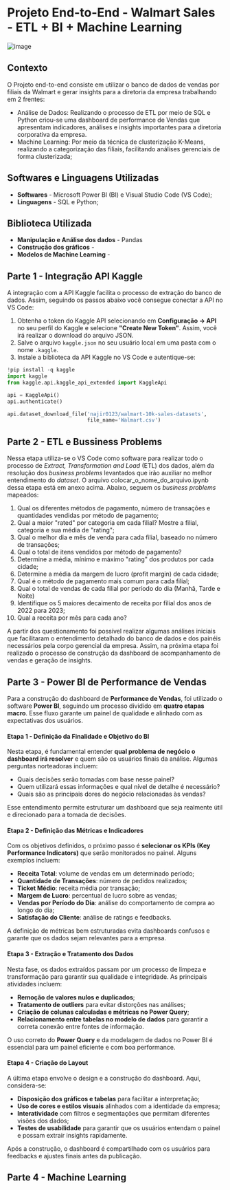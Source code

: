 # Projeto End-to-End - Walmart Sales - ETL + BI + Machine Learning

![image](https://github.com/user-attachments/assets/7e1c055c-d639-4084-b984-7033194fba22)

## Contexto
O Projeto end-to-end consiste em utilizar o banco de dados de vendas por filiais da Walmart e gerar insights para a diretoria da empresa trabalhando em 2 frentes:
- Análise de Dados: Realizando o processo de ETL por meio de SQL e Python criou-se uma dashboard de performance de Vendas que apresentam indicadores, análises e insights importantes para a diretoria corporativa da empresa.   
- Machine Learning: Por meio da técnica de clusterização K-Means, realizando a categorização das filiais, facilitando análises gerenciais de forma clusterizada;

## Softwares e Linguagens Utilizadas
- **Softwares** - Microsoft Power BI (BI) e Visual Studio Code (VS Code);
- **Linguagens** - SQL e Python;

## Biblioteca Utilizada
- **Manipulação e Análise dos dados** - Pandas
- **Construção dos gráficos** -
- **Modelos de Machine Learning** -

## Parte 1 - Integração API Kaggle

A integração com a API Kaggle facilita o processo de extração do banco de dados. Assim, seguindo os passos abaixo você consegue conectar a API no VS Code:

1. Obtenha o token do Kaggle API selecionando em **Configuração -> API** no seu perfil do Kaggle e selecione **"Create New Token"**. Assim, você irá realizar o download do arquivo JSON.
2. Salve o arquivo `kaggle.json` no seu usuário local em uma pasta com o nome `.kaggle`.
3. Instale a biblioteca da API Kaggle no VS Code e autentique-se:

```python
!pip install -q kaggle
import kaggle
from kaggle.api.kaggle_api_extended import KaggleApi

api = KaggleApi()
api.authenticate()

api.dataset_download_file('najir0123/walmart-10k-sales-datasets',
                          file_name='Walmart.csv')

```

## Parte 2 - ETL e Bussiness Problems

Nessa etapa utiliza-se o VS Code como software para realizar todo o processo de *Extract, Transformation and Load* (ETL) dos dados, além da resolução dos *business problems* levantados que irão auxiliar no melhor entendimento do *dataset*. O arquivo colocar_o_nome_do_arquivo.ipynb dessa etapa está em anexo acima. Abaixo, seguem os *business problems* mapeados:

1. Qual os diferentes métodos de pagamento, número de transações e quantidades vendidas por método de pagamento;
2. Qual a maior "rated" por categoria em cada filial? Mostre a filial, categoria e sua média de "rating";
3. Qual o melhor dia e mês de venda para cada filial, baseado no número de transações;
4. Qual o total de itens vendidos por método de pagamento?
5. Determine a média, mínimo e máximo "rating" dos produtos por cada cidade;
6. Determine a média da margem de lucro (profit margin) de cada cidade;
7. Qual é o método de pagamento mais comum para cada filial;
8. Qual o total de vendas de cada filial por período do dia (Manhã, Tarde e Noite) 
9. Identifique os 5 maiores decaimento de receita por filial dos anos de 2022 para 2023;
10. Qual a receita por mês para cada ano?

A partir dos questionamento foi possível realizar algumas análises iniciais que facilitaram o entendimento detalhado do banco de dados e dos painéis necessários pela corpo gerencial da empresa. Assim, na próxima etapa foi realizado o processo de construção da dashboard de acompanhamento de vendas e geração de insights.

## Parte 3 - Power BI de Performance de Vendas

Para a construção do dashboard de **Performance de Vendas**, foi utilizado o software **Power BI**, seguindo um processo dividido em **quatro etapas macro**. Esse fluxo garante um painel de qualidade e alinhado com as expectativas dos usuários.

#### Etapa 1 - Definição da Finalidade e Objetivo do BI  
Nesta etapa, é fundamental entender **qual problema de negócio o dashboard irá resolver** e quem são os usuários finais da análise. Algumas perguntas norteadoras incluem:  
- Quais decisões serão tomadas com base nesse painel?  
- Quem utilizará essas informações e qual nível de detalhe é necessário?  
- Quais são as principais dores do negócio relacionadas às vendas?  

Esse entendimento permite estruturar um dashboard que seja realmente útil e direcionado para a tomada de decisões.

#### Etapa 2 - Definição das Métricas e Indicadores  
Com os objetivos definidos, o próximo passo é **selecionar os KPIs (Key Performance Indicators)** que serão monitorados no painel. Alguns exemplos incluem:  
- **Receita Total**: volume de vendas em um determinado período;  
- **Quantidade de Transações**: número de pedidos realizados;  
- **Ticket Médio**: receita média por transação;  
- **Margem de Lucro**: percentual de lucro sobre as vendas;  
- **Vendas por Período do Dia**: análise do comportamento de compra ao longo do dia;  
- **Satisfação do Cliente**: análise de ratings e feedbacks.  

A definição de métricas bem estruturadas evita dashboards confusos e garante que os dados sejam relevantes para a empresa.

#### Etapa 3 - Extração e Tratamento dos Dados  
Nesta fase, os dados extraídos passam por um processo de limpeza e transformação para garantir sua qualidade e integridade. As principais atividades incluem:  
- **Remoção de valores nulos e duplicados**;  
- **Tratamento de outliers** para evitar distorções nas análises;  
- **Criação de colunas calculadas e métricas no Power Query**;  
- **Relacionamento entre tabelas no modelo de dados** para garantir a correta conexão entre fontes de informação.  

O uso correto do **Power Query** e da modelagem de dados no Power BI é essencial para um painel eficiente e com boa performance.

#### Etapa 4 - Criação do Layout  
A última etapa envolve o design e a construção do dashboard. Aqui, considera-se:  
- **Disposição dos gráficos e tabelas** para facilitar a interpretação;  
- **Uso de cores e estilos visuais** alinhados com a identidade da empresa;  
- **Interatividade** com filtros e segmentações que permitam diferentes visões dos dados;  
- **Testes de usabilidade** para garantir que os usuários entendam o painel e possam extrair insights rapidamente.  

Após a construção, o dashboard é compartilhado com os usuários para feedbacks e ajustes finais antes da publicação.

## Parte 4 - Machine Learning



